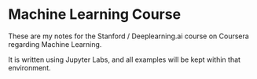 # Machine Learning Course

These are my notes for the Stanford / Deeplearning.ai course on Coursera regarding Machine Learning.

It is written using Jupyter Labs, and all examples will be kept within that environment.